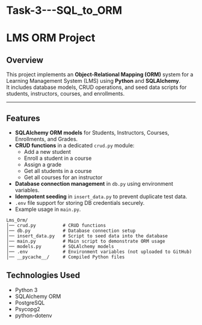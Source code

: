 # Task-3---SQL_to_ORM
# LMS ORM Project

## Overview
This project implements an **Object-Relational Mapping (ORM)** system for a Learning Management System (LMS) using **Python** and **SQLAlchemy**.  
It includes database models, CRUD operations, and seed data scripts for students, instructors, courses, and enrollments.

---

## Features
- **SQLAlchemy ORM models** for Students, Instructors, Courses, Enrollments, and Grades.
- **CRUD functions** in a dedicated `crud.py` module:
  - Add a new student
  - Enroll a student in a course
  - Assign a grade
  - Get all students in a course
  - Get all courses for an instructor
- **Database connection management** in `db.py` using environment variables.
- **Idempotent seeding** in `insert_data.py` to prevent duplicate test data.
- `.env` file support for storing DB credentials securely.
- Example usage in `main.py`.

```
Lms_Orm/
│── crud.py          # CRUD functions
│── db.py            # Database connection setup
│── insert_data.py   # Script to seed data into the database
│── main.py          # Main script to demonstrate ORM usage
│── models.py        # SQLAlchemy models
│── .env             # Environment variables (not uploaded to GitHub)
│── __pycache__/     # Compiled Python files
```

## Technologies Used

- Python 3
- SQLAlchemy ORM
- PostgreSQL
- Psycopg2
- python-dotenv


